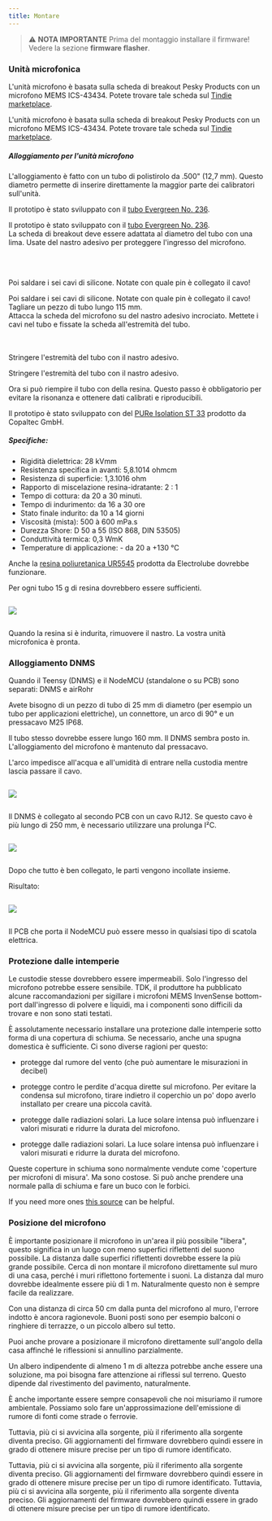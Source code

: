 ```yaml
---
title: Montare
---
```

> ⚠️ **NOTA IMPORTANTE**
Prima del montaggio installare il firmware!
Vedere la sezione __firmware flasher__.


### Unità microfonica

L'unità microfono è basata sulla scheda di breakout Pesky Products con un microfono MEMS ICS-43434. Potete trovare tale scheda sul [Tindie marketplace](https://www.tindie.com/products/onehorse/ics43434-i2s-digital-microphone/).

L'unità microfono è basata sulla scheda di breakout Pesky Products con un microfono MEMS ICS-43434. Potete trovare tale scheda sul [Tindie marketplace](https://www.tindie.com/products/onehorse/ics43434-i2s-digital-microphone/).


##### Alloggiamento per l'unità microfono
L'alloggiamento è fatto con un tubo di polistirolo da .500" (12,7 mm). Questo diametro permette di inserire direttamente la maggior parte dei calibratori sull'unità.

Il prototipo è stato sviluppato con il [tubo Evergreen No. 236](https://evergreenscalemodels.com/products/236-500-12-7mm-od-white-polystyrene-tubing).

Il prototipo è stato sviluppato con il [tubo Evergreen No. 236](https://evergreenscalemodels.com/products/236-500-12-7mm-od-white-polystyrene-tubing).
<br>
La scheda di breakout deve essere adattata al diametro del tubo con una lima. Usate del nastro adesivo per proteggere l'ingresso del microfono.
<br>

<br>
<br>

Poi saldare i sei cavi di silicone. Notate con quale pin è collegato il cavo!

Poi saldare i sei cavi di silicone. Notate con quale pin è collegato il cavo!
Tagliare un pezzo di tubo lungo 115 mm.
<br>
Attacca la scheda del microfono su del nastro adesivo incrociato. Mettete i cavi nel tubo e fissate la scheda all'estremità del tubo.
<br>
<br>
<br>

Stringere l'estremità del tubo con il nastro adesivo.

Stringere l'estremità del tubo con il nastro adesivo.

Ora si può riempire il tubo con della resina. Questo passo è obbligatorio per evitare la risonanza e ottenere dati calibrati e riproducibili.

Il prototipo è stato sviluppato con del [PURe Isolation ST 33](https://www.buerklin.com/en/Polyurethane-cast-resin-black-Copaltec-PURe-Isolation-ST-33/p/12L5900) prodotto da Copaltec GmbH.

##### Specifiche:
* Rigidità dielettrica: 28 kVmm
* Resistenza specifica in avanti: 5,8.1014 ohmcm
* Resistenza di superficie: 1,3.1016 ohm
* Rapporto di miscelazione resina-idratante: 2 : 1
* Tempo di cottura: da 20 a 30 minuti.
* Tempo di indurimento: da 16 a 30 ore
* Stato finale indurito: da 10 a 14 giorni
* Viscosità (mista): 500 à 600 mPa.s
* Durezza Shore: D 50 a 55 (ISO 868, DIN 53505)
* Conduttività termica: 0,3 WmK
* Temperature di applicazione: - da 20 a +130 °C


Anche la [resina poliuretanica UR5545](https://electrolube.com/wp-content/uploads/2019/11/044-UR5545A-SDS1525.pdf) prodotta da Electrolube dovrebbe funzionare.

Per ogni tubo 15 g di resina dovrebbero essere sufficienti.

<img src="..docsdnmsdnms-noise-measuring-microphone-inside-tube.jpg" style="display:block; margin: 2em 0" loading="lazy">

Quando la resina si è indurita, rimuovere il nastro. La vostra unità microfonica è pronta.



### Alloggiamento DNMS

Quando il Teensy (DNMS) e il NodeMCU (standalone o su PCB) sono separati: DNMS e airRohr

Avete bisogno di un pezzo di tubo di 25 mm di diametro (per esempio un tubo per applicazioni elettriche), un connettore, un arco di 90° e un pressacavo M25 IP68.

Il tubo stesso dovrebbe essere lungo 160 mm. Il DNMS sembra posto in. L'alloggiamento del microfono è mantenuto dal pressacavo.

L'arco impedisce all'acqua e all'umidità di entrare nella custodia mentre lascia passare il cavo.

<img src="..docsdnmsdnms-noise-measuring-housing.jpg" style="margin: 1em 0" loading="lazy">

Il DNMS è collegato al secondo PCB con un cavo RJ12. Se questo cavo è più lungo di 250 mm, è necessario utilizzare una prolunga I²C.

<img src="..docsdnmsdnms-noise-measuring-sensor-kit.jpg" style="margin: 1em 0" loading="lazy">

Dopo che tutto è ben collegato, le parti vengono incollate insieme.

Risultato:

<img src="..docsdnmsdnms-noise-measuring-dn40-result.jpg" style="margin: 1em 0" loading="lazy">

Il PCB che porta il NodeMCU può essere messo in qualsiasi tipo di scatola elettrica.


### Protezione dalle intemperie

Le custodie stesse dovrebbero essere impermeabili. Solo l'ingresso del microfono potrebbe essere sensibile. TDK, il produttore ha pubblicato alcune raccomandazioni per sigillare i microfoni MEMS InvenSense bottom-port dall'ingresso di polvere e liquidi, ma i componenti sono difficili da trovare e non sono stati testati.

È assolutamente necessario installare una protezione dalle intemperie sotto forma di una copertura di schiuma. Se necessario, anche una spugna domestica è sufficiente. Ci sono diverse ragioni per questo:
* protegge dal rumore del vento (che può aumentare le misurazioni in decibel)
* protegge contro le perdite d'acqua dirette sul microfono. Per evitare la condensa sul microfono, tirare indietro il coperchio un po' dopo averlo installato per creare una piccola cavità.
* protegge dalle radiazioni solari. La luce solare intensa può influenzare i valori misurati e ridurre la durata del microfono.

* protegge dalle radiazioni solari. La luce solare intensa può influenzare i valori misurati e ridurre la durata del microfono.

Queste coperture in schiuma sono normalmente vendute come 'coperture per microfoni di misura'. Ma sono costose. Si può anche prendere una normale palla di schiuma e fare un buco con le forbici.

If you need more ones [this source](https://de.aliexpress.com/item/32357483926.html?gps-id=pcStoreJustForYou&scm=1007.23125.137358.0&scm_id=1007.23125.137358.0&scm-url=1007.23125.137358.0&pvid=6cc8dfcd-974e-4fde-9dc9-6444c37a9069&spm=a2g0o.store_home.smartJustForYou_148437547.2) can be helpful.

### Posizione del microfono

È importante posizionare il microfono in un'area il più possibile "libera", questo significa in un luogo con meno superfici riflettenti del suono possibile. La distanza dalle superfici riflettenti dovrebbe essere la più grande possibile. Cerca di non montare il microfono direttamente sul muro di una casa, perché i muri riflettono fortemente i suoni.  La distanza dal muro dovrebbe idealmente essere più di 1 m. Naturalmente questo non è sempre facile da realizzare.

Con una distanza di circa 50 cm dalla punta del microfono al muro, l'errore indotto è ancora ragionevole. Buoni posti sono per esempio balconi o ringhiere di terrazze, o un piccolo albero sul tetto.

Puoi anche provare a posizionare il microfono direttamente sull'angolo della casa affinché le riflessioni si annullino parzialmente.

Un albero indipendente di almeno 1 m di altezza potrebbe anche essere una soluzione, ma poi bisogna fare attenzione ai riflessi sul terreno. Questo dipende dal rivestimento del pavimento, naturalmente.

È anche importante essere sempre consapevoli che noi misuriamo il rumore ambientale.  Possiamo solo fare un'approssimazione dell'emissione di rumore di fonti come strade o ferrovie.

Tuttavia, più ci si avvicina alla sorgente, più il riferimento alla sorgente diventa preciso. Gli aggiornamenti del firmware dovrebbero quindi essere in grado di ottenere misure precise per un tipo di rumore identificato.

Tuttavia, più ci si avvicina alla sorgente, più il riferimento alla sorgente diventa preciso. Gli aggiornamenti del firmware dovrebbero quindi essere in grado di ottenere misure precise per un tipo di rumore identificato.
Tuttavia, più ci si avvicina alla sorgente, più il riferimento alla sorgente diventa preciso. Gli aggiornamenti del firmware dovrebbero quindi essere in grado di ottenere misure precise per un tipo di rumore identificato.
<br>
<br>
